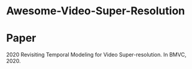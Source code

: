 # Awesome-Video-Super-Resolution

# Paper
2020
Revisiting Temporal Modeling for Video Super-resolution. In BMVC, 2020. 

